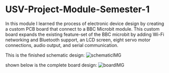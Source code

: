 # USV-Project-Module-Semester-1
In this module I learned the process of electronic device design by creating a custom PCB board that connect to a BBC Microbit module.
This custom board expands the existing feature-set of the BBC microbit by adding Wi-Fi networking and Bluetooth support, an LCD screen,
eight servo motor connections, audio output, and serial communication.

This is the finished schematic design:
![schematicIMG](https://user-images.githubusercontent.com/91613044/212162408-4e845926-679f-4ecf-89bf-44e83e699016.png)




shown below is the complete board design:
![boardIMG](https://user-images.githubusercontent.com/91613044/212162845-5f701877-00b5-4d9e-9bd0-c7da5536b3ff.png)
